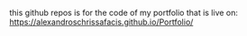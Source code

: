 this github repos is for the code of my portfolio that is live on: https://alexandroschrissafacis.github.io/Portfolio/
